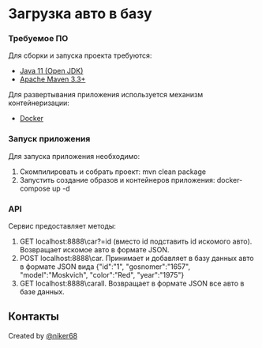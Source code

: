 # Загрузка авто в базу

### Требуемое ПО

Для сборки и запуска проекта требуются:
- [Java 11 (Open JDK)](https://openjdk.java.net/projects/jdk/11/)
- [Apache Maven 3.3+](https://maven.apache.org/)

Для развертывания приложения используется механизм контейнеризации:
- [Docker](https://www.docker.com/)

### Запуск приложения

Для запуска приложения необходимо:
1. Скомпилировать и собрать проект: mvn clean package
2. Запустить создание образов и контейнеров приложения: docker-compose up -d

### API

Сервис предоставляет методы:
1. GET localhost:8888\car?=id (вместо id подставить id искомого авто). Возвращает искомое авто в формате JSON.
2. POST localhost:8888\car. Принимает и добавляет в базу данных авто в формате JSON вида 
{"id":"1",
"gosnomer":"1657",
"model":"Moskvich",
"color":"Red",
"year":"1975"}
3. GET localhost:8888\carall. Возвращает в формате JSON все авто в базе данных.
  
## Контакты
  Created by [@niker68](mailto:niker68@yandex.ru)
